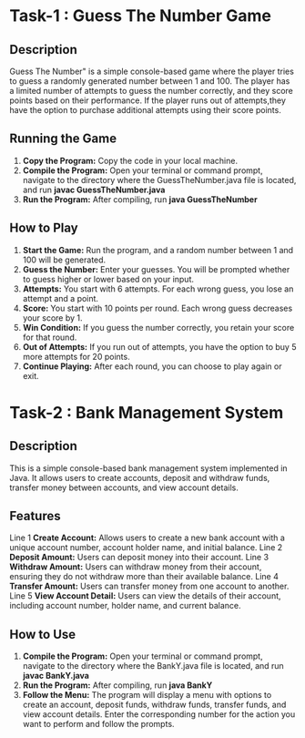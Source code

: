 # Task-1 : Guess The Number Game
## Description
Guess The Number" is a simple console-based game where the player tries to guess a randomly generated number between 1 and 100. The player has a limited number of attempts to guess the number correctly, 
and they score points based on their performance. If the player runs out of attempts,they have the option to purchase additional attempts using their score points.
## Running the Game
1. **Copy the Program:** Copy the code in your local machine.
2. **Compile the Program:** Open your terminal or command prompt, navigate to the directory where the GuessTheNumber.java file is located, and run **javac GuessTheNumber.java**
3. **Run the Program:** After compiling, run **java GuessTheNumber**
## How to Play
1. **Start the Game:** Run the program, and a random number between 1 and 100 will be generated.
2. **Guess the Number:** Enter your guesses. You will be prompted whether to guess higher or lower based on your input.
3. **Attempts:** You start with 6 attempts. For each wrong guess, you lose an attempt and a point.
4. **Score:** You start with 10 points per round. Each wrong guess decreases your score by 1.
5. **Win Condition:** If you guess the number correctly, you retain your score for that round.
6. **Out of Attempts:** If you run out of attempts, you have the option to buy 5 more attempts for 20 points.
7. **Continue Playing:** After each round, you can choose to play again or exit.


# Task-2 : Bank Management System
## Description
This is a simple console-based bank management system implemented in Java. It allows users to create accounts, deposit and withdraw funds, transfer money between accounts, and view account details.
## Features
Line 1 **Create Account:** Allows users to create a new bank account with a unique account number, account holder name, and initial balance.
Line 2 **Deposit Amount:** Users can deposit money into their account.
Line 3 **Withdraw Amount:** Users can withdraw money from their account, ensuring they do not withdraw more than their available balance.
Line 4 **Transfer Amount:** Users can transfer money from one account to another.
Line 5 **View Account Detail:** Users can view the details of their account, including account number, holder name, and current balance.
## How to Use
1. **Compile the Program:** Open your terminal or command prompt, navigate to the directory where the BankY.java file is located, and run **javac BankY.java**
2. **Run the Program:** After compiling, run **java BankY**
3. **Follow the Menu:** The program will display a menu with options to create an account, deposit funds, withdraw funds, transfer funds, and view account details. Enter the corresponding number for the action you want to perform and follow the prompts.

